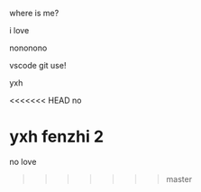 where is me? 

i love 



nononono

vscode git use!

yxh

<<<<<<< HEAD
no

yxh fenzhi  2
=======
no love
>>>>>>> master
